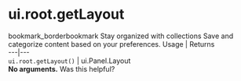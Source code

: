  
#  ui.root.getLayout
bookmark_borderbookmark Stay organized with collections  Save and categorize content based on your preferences.
Usage | Returns  
---|---  
`ui.root.getLayout()` | ui.Panel.Layout  
**No arguments.**
Was this helpful?
